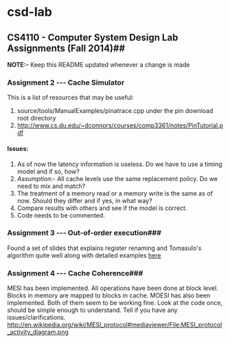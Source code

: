 # csd-lab

## CS4110 - Computer System Design Lab Assignments (Fall 2014)##

**NOTE:-** Keep this README updated whenever a change is made

### Assignment 2 --- Cache Simulator

This is a list of resources that may be useful:

1. source/tools/ManualExamples/pinatrace.cpp under the pin download root directory
2. http://www.cs.du.edu/~dconnors/courses/comp3361/notes/PinTutorial.pdf

#### Issues:

1. As of now the latency information is useless. Do we have to use a
timing model and if so, how?
2. _Assumption_:- All cache levels use the same replacement policy.
Do we need to mix and match?
3. The treatment of a memory read or a memory write is the same as of
now. Should they differ and if yes, in what way?
4. Compare results with others and see if the model is correct.
5. Code needs to be commented.

### Assignment 3 --- Out-of-order execution###

Found a set of slides that explains register renaming and Tomasulo's algorithm quite well along with detailed examples [here](https://www.student.cs.uwaterloo.ca/~cs450/w14/public/register%20renaming.pdf)

### Assignment 4 --- Cache Coherence###

MESI has been implemented. All operations have been done at block level. Blocks in memory are mapped to blocks in cache.
MOESI has also been implemented.
Both of them seem to be working fine. Look at the code once, should be simple enough to understand. Tell if you have any issues/clarifications.
http://en.wikipedia.org/wiki/MESI_protocol#mediaviewer/File:MESI_protocol_activity_diagram.png
